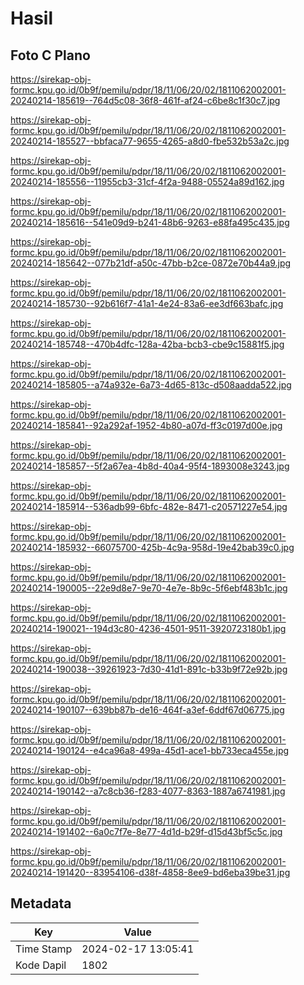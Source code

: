 # Hasil

## Foto C Plano

https://sirekap-obj-formc.kpu.go.id/0b9f/pemilu/pdpr/18/11/06/20/02/1811062002001-20240214-185619--764d5c08-36f8-461f-af24-c6be8c1f30c7.jpg

https://sirekap-obj-formc.kpu.go.id/0b9f/pemilu/pdpr/18/11/06/20/02/1811062002001-20240214-185527--bbfaca77-9655-4265-a8d0-fbe532b53a2c.jpg

https://sirekap-obj-formc.kpu.go.id/0b9f/pemilu/pdpr/18/11/06/20/02/1811062002001-20240214-185556--11955cb3-31cf-4f2a-9488-05524a89d162.jpg

https://sirekap-obj-formc.kpu.go.id/0b9f/pemilu/pdpr/18/11/06/20/02/1811062002001-20240214-185616--541e09d9-b241-48b6-9263-e88fa495c435.jpg

https://sirekap-obj-formc.kpu.go.id/0b9f/pemilu/pdpr/18/11/06/20/02/1811062002001-20240214-185642--077b21df-a50c-47bb-b2ce-0872e70b44a9.jpg

https://sirekap-obj-formc.kpu.go.id/0b9f/pemilu/pdpr/18/11/06/20/02/1811062002001-20240214-185730--92b616f7-41a1-4e24-83a6-ee3df663bafc.jpg

https://sirekap-obj-formc.kpu.go.id/0b9f/pemilu/pdpr/18/11/06/20/02/1811062002001-20240214-185748--470b4dfc-128a-42ba-bcb3-cbe9c15881f5.jpg

https://sirekap-obj-formc.kpu.go.id/0b9f/pemilu/pdpr/18/11/06/20/02/1811062002001-20240214-185805--a74a932e-6a73-4d65-813c-d508aadda522.jpg

https://sirekap-obj-formc.kpu.go.id/0b9f/pemilu/pdpr/18/11/06/20/02/1811062002001-20240214-185841--92a292af-1952-4b80-a07d-ff3c0197d00e.jpg

https://sirekap-obj-formc.kpu.go.id/0b9f/pemilu/pdpr/18/11/06/20/02/1811062002001-20240214-185857--5f2a67ea-4b8d-40a4-95f4-1893008e3243.jpg

https://sirekap-obj-formc.kpu.go.id/0b9f/pemilu/pdpr/18/11/06/20/02/1811062002001-20240214-185914--536adb99-6bfc-482e-8471-c20571227e54.jpg

https://sirekap-obj-formc.kpu.go.id/0b9f/pemilu/pdpr/18/11/06/20/02/1811062002001-20240214-185932--66075700-425b-4c9a-958d-19e42bab39c0.jpg

https://sirekap-obj-formc.kpu.go.id/0b9f/pemilu/pdpr/18/11/06/20/02/1811062002001-20240214-190005--22e9d8e7-9e70-4e7e-8b9c-5f6ebf483b1c.jpg

https://sirekap-obj-formc.kpu.go.id/0b9f/pemilu/pdpr/18/11/06/20/02/1811062002001-20240214-190021--194d3c80-4236-4501-9511-3920723180b1.jpg

https://sirekap-obj-formc.kpu.go.id/0b9f/pemilu/pdpr/18/11/06/20/02/1811062002001-20240214-190038--39261923-7d30-41d1-891c-b33b9f72e92b.jpg

https://sirekap-obj-formc.kpu.go.id/0b9f/pemilu/pdpr/18/11/06/20/02/1811062002001-20240214-190107--639bb87b-de16-464f-a3ef-6ddf67d06775.jpg

https://sirekap-obj-formc.kpu.go.id/0b9f/pemilu/pdpr/18/11/06/20/02/1811062002001-20240214-190124--e4ca96a8-499a-45d1-ace1-bb733eca455e.jpg

https://sirekap-obj-formc.kpu.go.id/0b9f/pemilu/pdpr/18/11/06/20/02/1811062002001-20240214-190142--a7c8cb36-f283-4077-8363-1887a6741981.jpg

https://sirekap-obj-formc.kpu.go.id/0b9f/pemilu/pdpr/18/11/06/20/02/1811062002001-20240214-191402--6a0c7f7e-8e77-4d1d-b29f-d15d43bf5c5c.jpg

https://sirekap-obj-formc.kpu.go.id/0b9f/pemilu/pdpr/18/11/06/20/02/1811062002001-20240214-191420--83954106-d38f-4858-8ee9-bd6eba39be31.jpg


## Metadata

| Key        | Value               |
| ---------- | ------------------- |
| Time Stamp | 2024-02-17 13:05:41 |
| Kode Dapil | 1802                |



